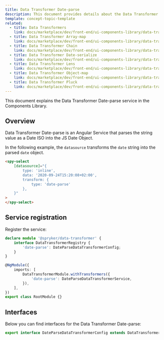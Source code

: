 ```yaml
---
title: Data Transformer Date-parse
description: This document provides details about the Data Transformer Date-parse service in the Components Library.
template: concept-topic-template
related:
  - title: Data Transformers
    link: docs/marketplace/dev/front-end/ui-components-library/data-transformers/index.html
  - title: Data Transformer Array-map
    link: docs/marketplace/dev/front-end/ui-components-library/data-transformers/array-map.html
  - title: Data Transformer Chain
    link: docs/marketplace/dev/front-end/ui-components-library/data-transformers/chain.html
  - title: Data Transformer Date-serialize
    link: docs/marketplace/dev/front-end/ui-components-library/data-transformers/date-serialize.html
  - title: Data Transformer Lens
    link: docs/marketplace/dev/front-end/ui-components-library/data-transformers/lens.html
  - title: Data Transformer Object-map
    link: docs/marketplace/dev/front-end/ui-components-library/data-transformers/object-map.html
  - title: Data Transformer Pluck
    link: docs/marketplace/dev/front-end/ui-components-library/data-transformers/pluck.html
---
```


This document explains the Data Transformer Date-parse service in the Components Library.

## Overview

Data Transformer Date-parse is an Angular Service that parses the string value as a Date ISO into the JS Date Object.

In the following example, the `datasource` transforms the `date` string into the parsed `date` object.

```html
<spy-select
    [datasource]="{
        type: 'inline',
        data: '2020-09-24T15:20:08+02:00',
        transform: {
            type: 'date-parse'
        },
    }"
>
</spy-select>
```

## Service registration

Register the service:

```ts
declare module '@spryker/data-transformer' {
    interface DataTransformerRegistry {
        'date-parse': DateParseDataTransformerConfig;
    }
}

@NgModule({
    imports: [
        DataTransformerModule.withTransformers({
            'date-parse': DateParseDataTransformerService,
        }),
    ],
})
export class RootModule {}
```

## Interfaces

Below you can find interfaces for the Data Transformer Date-parse:

```ts
export interface DateParseDataTransformerConfig extends DataTransformerConfig {}
```
